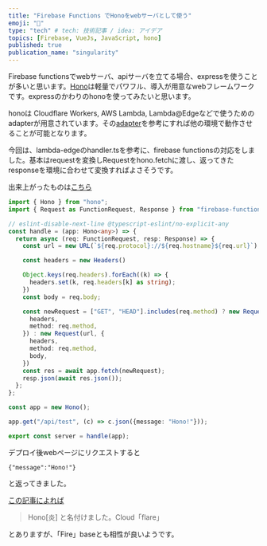 ```yaml
---
title: "Firebase Functions でHonoをwebサーバとして使う"
emoji: "🤖"
type: "tech" # tech: 技術記事 / idea: アイデア
topics: [Firebase, VueJs, JavaScript, hono]
published: true
publication_name: "singularity"
---
```



Firebase functionsでwebサーバ、apiサーバを立てる場合、expressを使うことが多いと思います。[Hono](https://hono.dev/)は軽量でパワフル、導入が用意なwebフレームワークです。expressのかわりのhonoを使ってみたいと思います。

honoは Cloudflare Workers,  AWS Lambda, Lambda@Edgeなどで使うためのadapterが用意されています。その[adapter](https://github.com/honojs/hono/tree/main/src/adapter)を参考にすれば他の環境で動作させることが可能となります。


今回は、lambda-edgeのhandler.tsを参考に、firebase functionsの対応をしました。基本はrequestを変換しRequestをhono.fetchに渡し、返ってきたresponseを環境に合わせて変換すればよさそうです。

出来上がったものは[こちら](https://github.com/isamu/firebase-vue3-startup-kit/pull/15/files)

```typescript
import { Hono } from "hono";
import { Request as FunctionRequest, Response } from "firebase-functions";

// eslint-disable-next-line @typescript-eslint/no-explicit-any
const handle = (app: Hono<any>) => {
  return async (req: FunctionRequest, resp: Response) => {
    const url = new URL(`${req.protocol}://${req.hostname}${req.url}`);

    const headers = new Headers()

    Object.keys(req.headers).forEach((k) => {
      headers.set(k, req.headers[k] as string);
    })
    const body = req.body;

    const newRequest = ["GET", "HEAD"].includes(req.method) ? new Request(url, {
      headers,
      method: req.method,
    }) : new Request(url, {
      headers,
      method: req.method,
      body,
    }) 
    const res = await app.fetch(newRequest);
    resp.json(await res.json());
  };
};

const app = new Hono();

app.get("/api/test", (c) => c.json({message: "Hono!"}));

export const server = handle(app);
```

デプロイ後webページにリクエストすると

```
{"message":"Hono!"}
```

と返ってきました。


[この記事によれば](https://zenn.dev/yusukebe/articles/0c7fed0949e6f7)

> Hono[炎] と名付けました。Cloud「flare」

とありますが、「Fire」baseとも相性が良いようです。